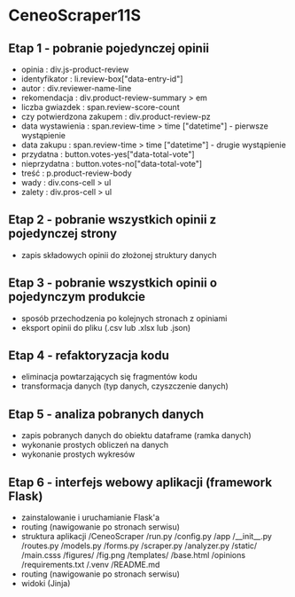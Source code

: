 # CeneoScraper11S

## Etap 1 - pobranie pojedynczej opinii 
- opinia : div.js-product-review
- identyfikator : li.review-box["data-entry-id"]
- autor : div.reviewer-name-line
- rekomendacja : div.product-review-summary > em
- liczba gwiazdek : span.review-score-count
- czy potwierdzona zakupem : div.product-review-pz
- data wystawienia : span.review-time > time ["datetime"] - pierwsze wystąpienie
- data zakupu : span.review-time > time ["datetime"] - drugie wystąpienie
- przydatna : button.votes-yes["data-total-vote"]
- nieprzydatna : button.votes-no["data-total-vote"]
- treść : p.product-review-body
- wady : div.cons-cell > ul
- zalety : div.pros-cell > ul

## Etap 2 - pobranie wszystkich opinii z pojedynczej strony
- zapis składowych opinii do złożonej struktury danych

## Etap 3 - pobranie wszystkich opinii o pojedynczym produkcie
- sposób przechodzenia po kolejnych stronach z opiniami
- eksport opinii do pliku (.csv lub .xlsx lub .json)

## Etap 4 - refaktoryzacja kodu 
- eliminacja powtarzających się fragmentów kodu
- transformacja danych (typ danych, czyszczenie danych)

## Etap 5 - analiza pobranych danych
- zapis pobranych danych do obiektu dataframe (ramka danych)
- wykonanie prostych obliczeń na danych
- wykonanie prostych wykresów

## Etap 6 - interfejs webowy aplikacji (framework Flask)
- zainstalowanie i uruchamianie Flask'a
- routing (nawigowanie po stronach serwisu)
- struktura aplikacji
    /CeneoScraper
        /run.py
        /config.py
        /app
            /\_\_init\_\_.py
            /routes.py
            /models.py
            /forms.py
            /scraper.py
            /analyzer.py
            /static/
                /main.csss
                /figures/
                    /fig.png
            /templates/
                /base.html
            /opinions
            /requirements.txt
            /.venv
            /README.md
- routing (nawigowanie po stronach serwisu)
- widoki (Jinja)
